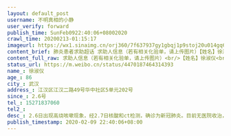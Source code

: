 ```yaml
---
layout: default_post
username: 不明真相的小静
user_verify: forward
publish_time: SunFeb0922:40:06+08002020
crawl_time: 20200213-01:15:17
imageurl: https://wx1.sinaimg.cn/orj360/7f637937gy1gbqj1p9stoj20u014gq6z.jpg,https://wx3.sinaimg.cn/orj360/7f637937gy1gbqj1oufdfj20u014g0uh.jpg
content_brief: 肺炎患者求助超话 求助人信息（若有相关化验单，请上传图片）【姓名】徐淑仪【年龄】86【所在城市】武汉【所在小区、社区】江汉区江汉二路49号华中社区5单元202号【患病时间】2.6号【联系方式】15271837060【其他紧急联系人】【病情描述】 2.6日出现高烧咳嗽现象，经2.7日核酸和ct检测，确 ...全文
content_full_raw: 求助人信息（若有相关化验单，请上传图片）<br/>【姓名】徐淑仪<br/>【年龄】86<br/>【所在城市】武汉<br/>【所在小区、社区】江汉区江汉二路49号华中社区5单元202号<br/>【患病时间】2.6号<br/>【联系方式】15271837060<br/>【其他紧急联系人】<br/>【病情描述】2.6日出现高烧咳嗽现象，经2.7日核酸和ct检测，确诊为新冠肺炎。目前无医院收治，自行在家由2位疑似患者照顾，求助安排入院治疗。<adata-url="http://t.cn/R2WxQOQ"href="http://weibo.com/p/1001018008642010000000000"data-hide=""><spanclass='url-icon'><imgstyle='width:1rem;height:1rem'src='https://h5.sinaimg.cn/upload/2015/09/25/3/timeline_card_small_location_default.png'></span><spanclass="surl-text">武汉</span></a>
status_url: https://m.weibo.cn/status/4470187464314393
name_: 徐淑仪
age_: 86
city_: 武汉
address_: 江汉区江汉二路49号华中社区5单元202号
since_: 2.6号
tel_: 15271837060
tel2_: 
desc_: 2.6日出现高烧咳嗽现象，经2.7日核酸和ct检测，确诊为新冠肺炎。目前无医院收治，自行在家由2位疑似患者照顾，求助安排入院治疗。<adata-url="http//t.cn/R2WxQOQ"href="http//weibo.com/p/1001018008642010000000000"data-hide=""><spanclass='url-icon'><imgstyle='width1rem;height1rem'src='https//h5.sinaimg.cn/upload/2015/09/25/3/timeline_card_small_location_default.png'></span><spanclass="surl-text">武汉</span></a>
publish_timestamp: 2020-02-09 22:40:06+08:00
---
```

